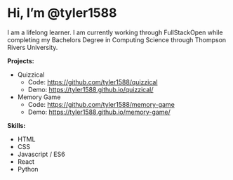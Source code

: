 <h1>Hi, I’m @tyler1588</h1>

I am a lifelong learner. I am currently working through FullStackOpen while completing my Bachelors Degree in Computing Science through Thompson Rivers University.

**Projects:**
- Quizzical
  - Code: https://github.com/tyler1588/quizzical
  - Demo: https://tyler1588.github.io/quizzical/
- Memory Game
  - Code: https://github.com/tyler1588/memory-game
  - Demo: https://tyler1588.github.io/memory-game/

**Skills:**
- HTML
- CSS
- Javascript / ES6
- React
- Python

<!---
tyler1588/tyler1588 is a ✨ special ✨ repository because its `README.md` (this file) appears on your GitHub profile.
You can click the Preview link to take a look at your changes.
--->
